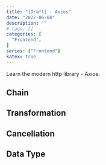 ```yaml
---
title: "[Draft] - Axios"
date: "2022-06-04"
description: ""
# tags: []
categories: [
  "Frontend",
]
series: ["Frontend"]
katex: true
---
```


Learn the modern http library - Axios.

<!--more-->

## Chain


## Transformation


## Cancellation


## Data Type


